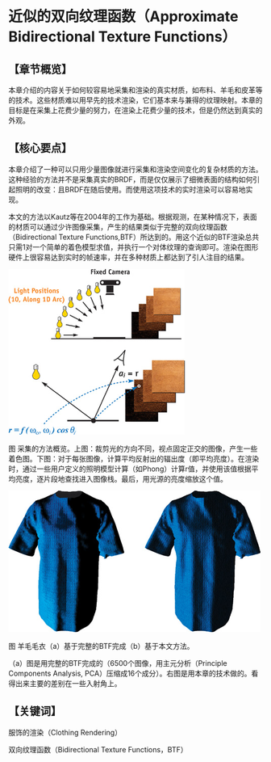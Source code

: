 ﻿# 近似的双向纹理函数（Approximate Bidirectional Texture Functions）

## 

## 【章节概览】

本章介绍的内容关于如何较容易地采集和渲染的真实材质，如布料、羊毛和皮革等的技术。这些材质难以用早先的技术渲染，它们基本来与兼得的纹理映射。本章的目标是在采集上花费少量的努力，在渲染上花费少量的技术，但是仍然达到真实的外观。

## 

## 【核心要点】

本章介绍了一种可以只用少量图像就进行采集和渲染空间变化的复杂材质的方法。这种经验的方法并不是采集真实的BRDF，而是仅仅展示了细微表面的结构如何引起照明的改变：且BRDF在随后使用。而使用这项技术的实时渲染可以容易地实现。

本文的方法以Kautz等在2004年的工作为基础。根据观测，在某种情况下，表面的材质可以通过少许图像采集，产生的结果类似于完整的双向纹理函数（Bidirectional Texture Functions,BTF）所达到的。用这个近似的BTF渲染总共只需1对一个简单的着色模型求值，并执行一个对体纹理的查询即可。渲染在图形硬件上很容易达到实时的帧速率，并在多种材质上都达到了引人注目的结果。

[
![img](BidirectionalTextureFunctions.assets/f41c53f4d8672af808057f9b2d0fe4e6.jpg)](https://github.com/QianMo/Game-Programmer-Study-Notes/blob/master/Content/%E3%80%8AGPUGems2%E3%80%8B%E5%85%A8%E4%B9%A6%E6%8F%90%E7%82%BC%E6%80%BB%E7%BB%93/Part1/media/f41c53f4d8672af808057f9b2d0fe4e6.jpg)

图  采集的方法概览。上图：裁剪光的方向不同，视点固定正交的图像，产生一些着色图。下图：对于每张图像，计算平均反射出的辐出度（即平均亮度）。在渲染时，通过一些用户定义的照明模型计算（如Phong）计算r值，并使用该值根据平均亮度，逐片段地查找进入图像栈。最后，用光源的亮度缩放这个值。

[
![img](BidirectionalTextureFunctions.assets/efe24840ae08c3808d1f8340319dc0b6.jpg)](https://github.com/QianMo/Game-Programmer-Study-Notes/blob/master/Content/%E3%80%8AGPUGems2%E3%80%8B%E5%85%A8%E4%B9%A6%E6%8F%90%E7%82%BC%E6%80%BB%E7%BB%93/Part1/media/efe24840ae08c3808d1f8340319dc0b6.jpg)

图 羊毛毛衣（a）基于完整的BTF完成（b）基于本文方法。

（a）图是用完整的BTF完成的（6500个图像，用主元分析（Principle Components Analysis, PCA）压缩成16个成分）。右图是用本章的技术做的。看得出来主要的差别在一些入射角上。

## 

## 【关键词】

服饰的渲染（Clothing Rendering）

双向纹理函数（Bidirectional Texture Functions，BTF）
